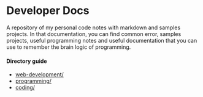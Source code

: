 # Developer Docs

A repository of my personal code notes with markdown and samples projects. In that documentation, you can find common error, samples projects, useful programming notes and useful documentation that you can use to remember the brain logic of programming.

#### Directory guide
- [web-development/](web-development/GUIDE-WEB-DEVELOPMENT.md)
- [programming/](programming/GUIDE-PROGRAMMING.md)
- [coding/](coding\GUIDE-CODING.md)
